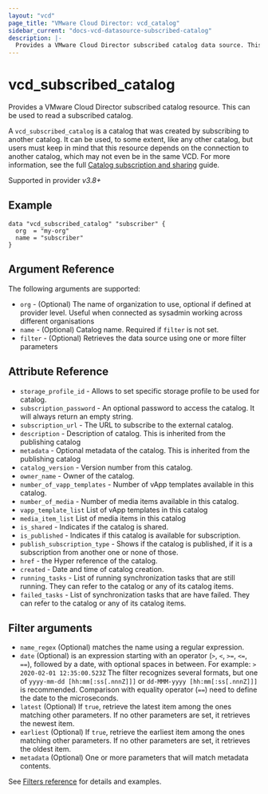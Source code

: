 ```yaml
---
layout: "vcd"
page_title: "VMware Cloud Director: vcd_catalog"
sidebar_current: "docs-vcd-datasource-subscribed-catalog"
description: |-
  Provides a VMware Cloud Director subscribed catalog data source. This can be used to read a subscribed catalog.
---
```


# vcd\_subscribed\_catalog

Provides a VMware Cloud Director subscribed catalog resource. This can be used to read a subscribed catalog.

A `vcd_subscribed_catalog` is a catalog that was created by subscribing to another catalog. It can be used, to some extent,
like any other catalog, but users must keep in mind that this resource depends on the connection to another catalog, which
may not even be in the same VCD. For more information, see the full [Catalog subscription and sharing](/providers/vmware/vcd/latest/docs/guides/catalog_subscription_and_sharing) guide.

Supported in provider *v3.8+*

## Example

```hcl
data "vcd_subscribed_catalog" "subscriber" {
  org  = "my-org"
  name = "subscriber"
}
```

## Argument Reference

The following arguments are supported:

* `org` - (Optional) The name of organization to use, optional if defined at provider level. Useful when connected as sysadmin working across different organisations
* `name` - (Optional) Catalog name. Required if `filter` is not set.
* `filter` - (Optional) Retrieves the data source using one or more filter parameters

## Attribute Reference
* `storage_profile_id` - Allows to set specific storage profile to be used for catalog.
* `subscription_password` - An optional password to access the catalog. It will always return an empty string.
* `subscription_url` - The URL to subscribe to the external catalog.
* `description` - Description of catalog. This is inherited from the publishing catalog
* `metadata` - Optional metadata of the catalog. This is inherited from the publishing catalog
* `catalog_version` - Version number from this catalog.
* `owner_name` - Owner of the catalog.
* `number_of_vapp_templates` - Number of vApp templates available in this catalog.
* `number_of_media` - Number of media items available in this catalog.
* `vapp_template_list` List of vApp templates in this catalog
* `media_item_list` List of media items in this catalog
* `is_shared` - Indicates if the catalog is shared.
* `is_published` - Indicates if this catalog is available for subscription.
* `publish_subscription_type` - Shows if the catalog is published, if it is a subscription from another one or none of those.
* `href` - the Hyper reference of the catalog.
* `created` - Date and time of catalog creation.
* `running_tasks` - List of running synchronization tasks that are still running. They can refer to the catalog or any of its catalog items.
* `failed_tasks` - List of synchronization tasks that are have failed. They can refer to the catalog or any of its catalog items.

## Filter arguments

* `name_regex` (Optional) matches the name using a regular expression.
* `date` (Optional) is an expression starting with an operator (`>`, `<`, `>=`, `<=`, `==`), followed by a date, with
  optional spaces in between. For example: `> 2020-02-01 12:35:00.523Z`
  The filter recognizes several formats, but one of `yyyy-mm-dd [hh:mm[:ss[.nnnZ]]]` or `dd-MMM-yyyy [hh:mm[:ss[.nnnZ]]]`
  is recommended.
  Comparison with equality operator (`==`) need to define the date to the microseconds.
* `latest` (Optional) If `true`, retrieve the latest item among the ones matching other parameters. If no other parameters
  are set, it retrieves the newest item.
* `earliest` (Optional) If `true`, retrieve the earliest item among the ones matching other parameters. If no other parameters
  are set, it retrieves the oldest item.
* `metadata` (Optional) One or more parameters that will match metadata contents.

See [Filters reference](/providers/vmware/vcd/latest/docs/guides/data_source_filters) for details and examples.

